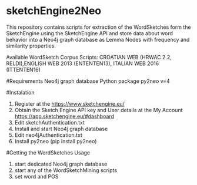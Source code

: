 # sketchEngine2Neo
This repository contains scripts for extraction of the WordSketches form the SketchEngine using the SketchEngine API and store data about word behavior into a Neo4j graph database as Lemma Nodes with frequency and similarity properties.

Available WordSketch Corpus Scripts:
CROATIAN WEB (HRWAC 2.2, RELDI),ENGLISH WEB 2013 (ENTENTEN13), ITALIAN WEB 2016 (ITTENTEN16)

#Requirements
Neo4j graph database
Python package py2neo v=4 

#Instalation
1) Register at the https://www.sketchengine.eu/
2) Obtain the Sketch Engine API key and User details at the My Account https://app.sketchengine.eu/#dashboard 
3) Edit sketchAuthentication.txt
4) Install and start Neo4j graph database
5) Edit neo4jAuthentication.txt
6) Install py2neo (pip install py2neo)

#Getting the WordSketches Usage
1) start dedicated Neo4j graph database
2) start any of the WordSketchMining scripts
3) set word and POS 



